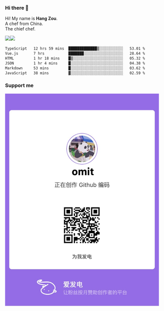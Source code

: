 ### Hi there 👋

Hi! My name is **Hang Zou**.  
A chef from China.  
The chief chef.

<img align="" width="57.5%" src="https://github-readme-stats.vercel.app/api?username=zouhangwithsweet&hide_title=true&hide_border=true&show_icons=true&include_all_commits=true&line_height=21" /><img align="" width="42.4%" src="https://github-readme-stats.vercel.app/api/top-langs/?username=zouhangwithsweet&hide_title=true&hide_border=true&layout=compact" />

<!--START_SECTION:waka-->

```text
TypeScript   12 hrs 59 mins  █████████████▒░░░░░░░░░░░   53.01 %
Vue.js       7 hrs           ███████░░░░░░░░░░░░░░░░░░   28.64 %
HTML         1 hr 18 mins    █▒░░░░░░░░░░░░░░░░░░░░░░░   05.32 %
JSON         1 hr 4 mins     █░░░░░░░░░░░░░░░░░░░░░░░░   04.38 %
Markdown     53 mins         █░░░░░░░░░░░░░░░░░░░░░░░░   03.62 %
JavaScript   38 mins         ▓░░░░░░░░░░░░░░░░░░░░░░░░   02.59 %
```

<!--END_SECTION:waka-->

### Support me

<img src="./afdian-omit.jpeg"></img>
